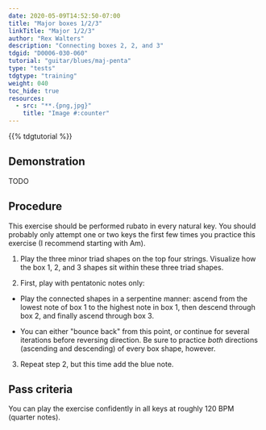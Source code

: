 ```yaml
---
date: 2020-05-09T14:52:50-07:00
title: "Major boxes 1/2/3"
linkTitle: "Major 1/2/3"
author: "Rex Walters"
description: "Connecting boxes 2, 2, and 3"
tdgid: "D0006-030-060"
tutorial: "guitar/blues/maj-penta"
type: "tests"
tdgtype: "training"
weight: 040
toc_hide: true
resources:
  - src: "**.{png,jpg}"
    title: "Image #:counter"
---
```


{{% tdgtutorial %}}

## Demonstration

TODO

## Procedure

This exercise should be performed rubato in every natural key. You should
probably only attempt one or two keys the first few times you practice this
exercise (I recommend starting with Am).

1. Play the three minor triad shapes on the top four strings. Visualize how the
   box 1, 2, and 3 shapes sit within these three triad shapes.

2. First, play with pentatonic notes only:

  * Play the connected shapes in a serpentine manner: ascend from the lowest note
   of box 1 to the highest note in box 1, then descend through box 2, and
   finally ascend through box 3. 
   
   * You can either "bounce back" from this point, or continue for several
     iterations before reversing direction. Be sure to practice _both_
     directions (ascending and descending) of every box shape, however.

3. Repeat step 2, but this time add the blue note.

## Pass criteria

You can play the exercise confidently in all keys at roughly 120 BPM (quarter notes).

